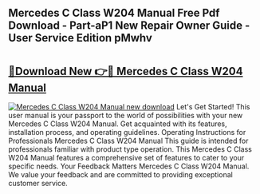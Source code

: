 ## Mercedes C Class W204 Manual Free Pdf Download - Part-aP1 New Repair Owner Guide - User Service Edition pMwhv

# <h2><a href="http://cf27441.oget.top/?id=Mercedes+C+Class+W204+Manual">🔗Download New 👉🔴 Mercedes C Class W204 Manual</a></h2>

[![Mercedes C Class W204 Manual new download](https://i.imgur.com/5g1atiW.png)](http://cf27441.oget.top/?id=Mercedes+C+Class+W204+Manual)
Let's Get Started! This user manual is your passport to the world of possibilities with your new Mercedes C Class W204 Manual. Get acquainted with its features, installation process, and operating guidelines. Operating Instructions for Professionals Mercedes C Class W204 Manual This guide is intended for professionals familiar with product type operation. This Mercedes C Class W204 Manual features a comprehensive set of features to cater to your specific needs. Your Feedback Matters Mercedes C Class W204 Manual. We value your feedback and are committed to providing exceptional customer service.

